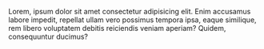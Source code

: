 Lorem, ipsum dolor sit amet consectetur adipisicing elit. Enim accusamus labore impedit, repellat ullam vero possimus tempora ipsa, eaque similique, rem libero voluptatem debitis reiciendis veniam aperiam? Quidem, consequuntur ducimus?
